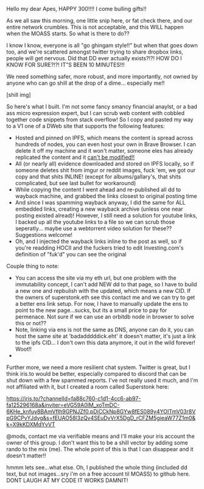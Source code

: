 Hello my dear Apes, HAPPY 300!!!! I come bulling gifts!! 

As we all saw this morning, one little snip here, or fat check there, and our entire network crumbles. This is not acceptable, and this WILL happen when the MOASS starts. So what is there to do?? 

I know I know, everyone is all "go ghingam style!!" but when that goes down too, and we're scattered amongst twitter trying to share dropbox links, people will get nervous. Did that DD ever actually exists?!?! HOW DO I KNOW FOR SURE?!?! IT"S BEEN 10 MINUTES!!!

We need something safer, more robust, and more importantly, not owned by anyone who can go shill at the drop of a dime... especially me!! 

[shill img]

So here's what I built. I'm not some fancy smancy financial anaylst, or a bad ass micro expression expert, but I can scrub web content with cobbled together code snippets from stack overflow! So I copy and pasted my way to a V1 one of a DWeb site that supports the following features:

* Hosted and pinned on IPFS, which means the content is spread across hundreds of nodes, you can even host your own in Brave Browser. I can delete it off my machine and it won't matter, someone eles has already replicated the content and it [can't be modified!!](http://docs.ipfs.io.ipns.localhost:8080/concepts/immutability/)
* All (or nearly all) evidence downloaded and stored on IPFS locally, so if someone deletes shit from imgur or reddit images, fuck 'em, we got our copy and that shits INLINE! (except for albums/gallary's, that shits complicated, but see last bullet for workaround)
* While copying the content I went ahead and re-published all dd to wayback machine, and grabbed the links closest to original posting time
* And since I was spamming wayback anyway, I did the same for ALL embedded links, creating a new wayback archive (unless one near posting existed alread)! However, I still need a solution for youtube links, I backed up all the youtube links to a file so we can scrub those seperatly... maybe use a webtorrent video solution for these?? Suggestions welcome!
* Oh, and I injected the wayback links inline to the post as well, so if you're readding HOCII and the fuckers tried to edit Investing.com's definition of "fuk'd" you can see the original

Couple thing to note:
* You can access the site via my eth url, but one problem with the immutability concept, I can't add NEW dd to that page, so I have to build a new one and repbulish with the updated, which means a new CID. If the owners of superstonk.eth see this contact me and we can try to get a better ens link setup. For now, I have to manually update the ens to point to the new page...sucks, but its a small price to pay for permenace. Not sure if we can use an orbitdb node in browser to solve this or not??
* Note, linking via ens is not the same as DNS, anyone can do it, you can host the same site at 'badadddddick.eht' it doesn't matter, it's just a link to the ipfs CID... I don't own this data anymore, it out in the wild forever! Woot!!
*

Further more, we need a more resilient chat system. Twitter is great, but I think iris.to would be better, especially compared to discord that can be shut down with a few spammed reports. I've not really used it much, and I'm not affiliated with it, but I created a room called Superstonk here: 

https://iris.to/?channelId=fa88c760-c1d1-4cc6-ab97-fa125296168a&inviter=eVG59A0lM_xoTmDC-6KHe_knfuy8BAmVfIh9GPNJZf0.pDiCCkNp8GYw8fES089y4YOITmV03r8VpG9CPvYJdyg&s=fEUAO58l3zQv4SEuDvVrX5DgD_rCFZM5gieaW77Z1m0&k=X9kKDXMdYvVT

@mods, contact me via verifiable means and I'll make your iris account the owner of this group. I don't want this to be a shill vector by adding some rando to the mix (me). The whole point of this is that I can disappear and it doesn't matter!!

hmmm lets see...what else. Oh, I published the whole thing (included dd text, but not images...sry i'm on a free account til MOASS) to github here. DONT LAUGH AT MY CODE IT WORKS DAMNIT!


